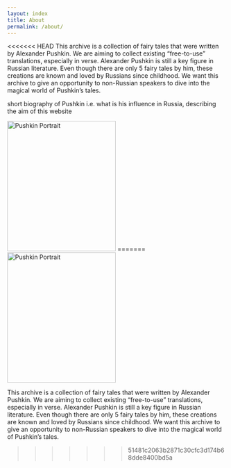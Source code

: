 ```yaml
---
layout: index
title: About
permalink: /about/
---
```


<<<<<<< HEAD
This archive is a collection of fairy tales that were written by Alexander Pushkin. We are aiming to collect existing “free-to-use” translations, especially in verse. Alexander Pushkin is still a key figure in Russian literature. Even though there are only 5 fairy tales by him, these creations are known and loved by Russians since childhood. We want this archive to give an opportunity to non-Russian speakers to dive into the magical world of Pushkin’s tales.   


<p>short biography of Pushkin i.e. what is his influence in Russia, describing the aim of this website</p>

<img src="https://upload.wikimedia.org/wikipedia/commons/thumb/5/56/Kiprensky_Pushkin.jpg/540px-Kiprensky_Pushkin.jpg" alt="Pushkin Portrait" width="250" height="300">
=======

<img src="https://upload.wikimedia.org/wikipedia/commons/thumb/5/56/Kiprensky_Pushkin.jpg/540px-Kiprensky_Pushkin.jpg" alt="Pushkin Portrait" width="250" height="300">


This archive is a collection of fairy tales that were written by Alexander Pushkin. We are aiming to collect existing “free-to-use” translations, especially in verse. Alexander Pushkin is still a key figure in Russian literature. Even though there are only 5 fairy tales by him, these creations are known and loved by Russians since childhood. We want this archive to give an opportunity to non-Russian speakers to dive into the magical world of Pushkin’s tales.   
>>>>>>> 51481c2063b2871c30cfc3d174b68dde8400bd5a
